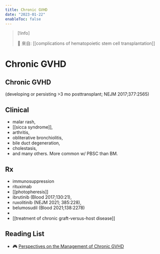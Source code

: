 ```yaml
---
title: Chronic GVHD
date: "2023-01-22"
enableToc: false
---
```


> [!info]
>
> 🌱 來自: [[complications of hematopoietic stem cell transplantation]]

# Chronic GVHD

## Chronic GVHD

(developing or persisting >3 mo posttransplant; NEJM 2017;377:2565)

## Clinical

- malar rash,
- [[sicca syndrome]],
- arthritis,
- obliterative bronchiolitis,
- bile duct degeneration,
- cholestasis,
- and many others. More common w/ PBSC than BM.

## Rx

- immunosuppression
- rituximab
- [[photopheresis]]
- ibrutinib (Blood 2017;130:21),
- ruxolitinib (NEJM 2021; 385:228),
- belumosudil (Blood 2021;138:2278)
-
- [[treatment of chronic graft-versus-host disease]]

## Reading List

- 🎮 [Perspectives on the Management of Chronic GVHD](https://www.targetedonc.com/expert-perspective-tumor-board/perspectives-on-the-management-of-chronic-gvhd)
